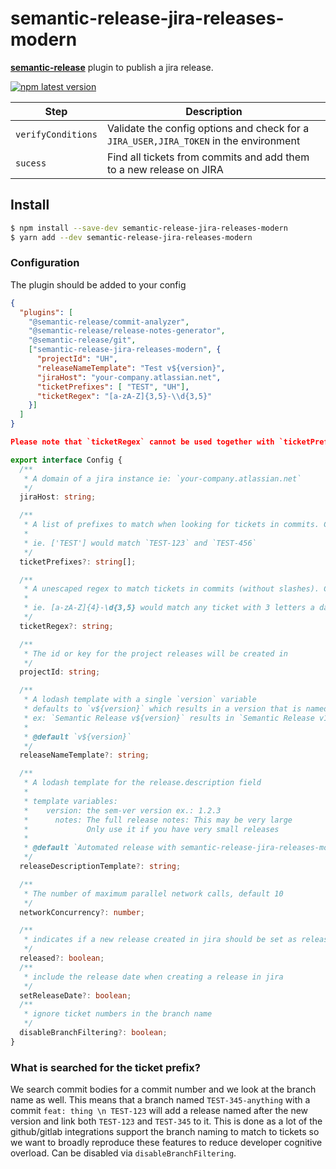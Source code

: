 # semantic-release-jira-releases-modern

[**semantic-release**](https://github.com/semantic-release/semantic-release) plugin to publish a jira release.

[![npm latest version](https://img.shields.io/npm/v/semantic-release-jira-releases-modern/latest.svg)](https://www.npmjs.com/package/semantic-release-jira-releases-modern)


| Step               | Description                                                                                                                                   |
|--------------------|----------------------------------------------------------------------------|
| `verifyConditions` | Validate the config options and check for a `JIRA_USER,JIRA_TOKEN` in the environment |
| `sucess`           | Find all tickets from commits and add them to a new release on JIRA        |

## Install

```bash
$ npm install --save-dev semantic-release-jira-releases-modern
$ yarn add --dev semantic-release-jira-releases-modern
```

### Configuration
The plugin should be added to your config
```json
{
  "plugins": [
    "@semantic-release/commit-analyzer",
    "@semantic-release/release-notes-generator",
    "@semantic-release/git",
    ["semantic-release-jira-releases-modern", {
      "projectId": "UH",
      "releaseNameTemplate": "Test v${version}",
      "jiraHost": "your-company.atlassian.net",
      "ticketPrefixes": [ "TEST", "UH"],
      "ticketRegex": "[a-zA-Z]{3,5}-\\d{3,5}"
    }]
  ]
}

Please note that `ticketRegex` cannot be used together with `ticketPrefixes`.
```
```typescript
export interface Config {
  /**
   * A domain of a jira instance ie: `your-company.atlassian.net`
   */
  jiraHost: string;

  /**
   * A list of prefixes to match when looking for tickets in commits. Cannot be used together with ticketRegex.
   *
   * ie. ['TEST'] would match `TEST-123` and `TEST-456`
   */
  ticketPrefixes?: string[];

  /**
   * A unescaped regex to match tickets in commits (without slashes). Cannot be used together with ticketPrefixes.
   *
   * ie. [a-zA-Z]{4}-\d{3,5} would match any ticket with 3 letters a dash and 3 to 5 numbers, such as `TEST-456`, `TEST-5643` and `TEST-56432`
   */
  ticketRegex?: string;

  /**
   * The id or key for the project releases will be created in
   */
  projectId: string;

  /**
   * A lodash template with a single `version` variable
   * defaults to `v${version}` which results in a version that is named like `v1.0.0`
   * ex: `Semantic Release v${version}` results in `Semantic Release v1.0.0`
   *
   * @default `v${version}`
   */
  releaseNameTemplate?: string;

  /**
   * A lodash template for the release.description field
   *
   * template variables:
   *    version: the sem-ver version ex.: 1.2.3
   *      notes: The full release notes: This may be very large
   *             Only use it if you have very small releases
   *
   * @default `Automated release with semantic-release-jira-releases-modern`
   */
  releaseDescriptionTemplate?: string;

  /**
   * The number of maximum parallel network calls, default 10
   */
  networkConcurrency?: number;

  /**
   * indicates if a new release created in jira should be set as released
   */
  released?: boolean;
  /**
   * include the release date when creating a release in jira
   */
  setReleaseDate?: boolean;
  /**
   * ignore ticket numbers in the branch name
   */
  disableBranchFiltering?: boolean;
}
```

### What is searched for the ticket prefix?

We search commit bodies for a commit number and we look at the branch name as well. This means that a branch named `TEST-345-anything` with a commit `feat: thing \n TEST-123` will add a release named after the new version and link both `TEST-123` and `TEST-345` to it. This is done as a lot of the github/gitlab integrations support the branch naming to match to tickets so we want to broadly reproduce these features to reduce developer cognitive overload. Can be disabled via `disableBranchFiltering`.
